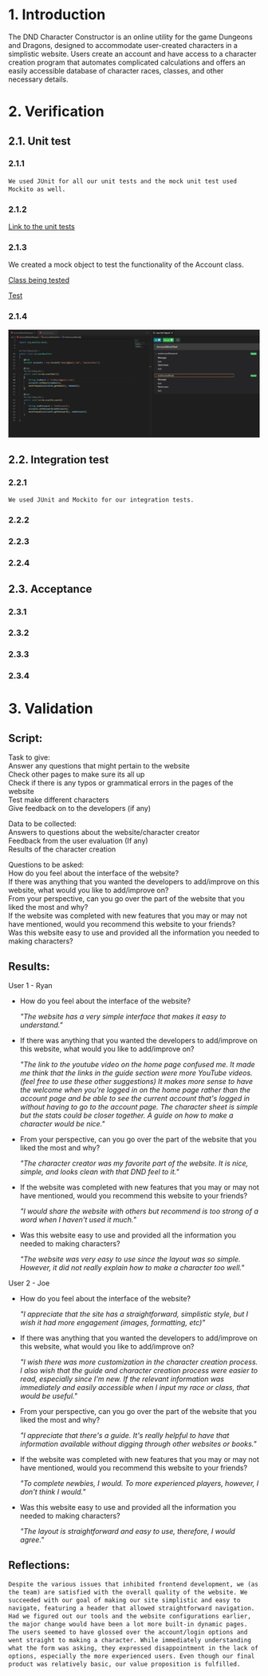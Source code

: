 # 1. Introduction
The DND Character Constructor is an online utility for the game Dungeons and Dragons, designed to accommodate user-created characters in a simplistic website. Users create an account and have access to a character creation program that automates complicated calculations and offers an easily accessible database of character races, classes, and other necessary details.

# 2. Verification
## 2.1. Unit test
  ### 2.1.1
    We used JUnit for all our unit tests and the mock unit test used Mockito as well.

  ### 2.1.2
  [Link to the unit tests](https://github.com/cloudandr0id/DNDCharacterCreation/tree/main/project_backend/tests/unitTests)

  ### 2.1.3
  We created a mock object to test the functionality of the Account class.

  [Class being tested](https://github.com/cloudandr0id/DNDCharacterCreation/blob/main/project_backend/database%20classes/Account.java)

  [Test](https://github.com/cloudandr0id/DNDCharacterCreation/blob/main/project_backend/tests/unitTests/AccountMockTest.java)

  ### 2.1.4
  ![Mock object test passing](https://github.com/cloudandr0id/DNDCharacterCreation/blob/main/project_documentation/cs386_deliverables/D7/MockUnitTest.JPG?raw=true)

## 2.2. Integration test
  ### 2.2.1
    We used JUnit and Mockito for our integration tests.
  ### 2.2.2
  ### 2.2.3
  ### 2.2.4
## 2.3. Acceptance
  ### 2.3.1
  ### 2.3.2
  ### 2.3.3
  ### 2.3.4

# 3. Validation
  ## Script:  
  Task to give:  
    Answer any questions that might pertain to the website  
    Check other pages to make sure its all up  
    Check if there is any typos or grammatical errors in the pages of the website  
    Test make different characters  
    Give feedback on to the developers (if any)  

  Data to be collected:  
    Answers to questions about the website/character creator  
    Feedback from the user evaluation (If any)  
    Results of the character creation  

  Questions to be asked:  
    How do you feel about the interface of the website?  
    If there was anything that you wanted the developers to add/improve on this website, what would you like to add/improve on?  
    From your perspective, can you go over the part of the website that you liked the most and why?  
    If the website was completed with new features that you may or may not have mentioned, would you recommend this website to your friends?  
    Was this website easy to use and provided all the information you needed to making characters?  

  ## Results:
  User 1 - Ryan

  - How do you feel about the interface of the website?

    *"The website has a very simple interface that makes it easy to understand."*
  - If there was anything that you wanted the developers to add/improve on this website, what would you like to add/improve on?

    *"The link to the youtube video on the home page confused me. It made me think that the links in the guide section were more YouTube videos. (feel free to use these other suggestions) It makes more sense to have the welcome when you're logged in on the home page rather than the account page and be able to see the current account that's logged in without having to go to the account page. The character sheet is simple but the stats could be closer together. A guide on how to make a character would be nice."*
  - From your perspective, can you go over the part of the website that you liked the most and why?

    *"The character creator was my favorite part of the website. It is nice, simple, and looks clean with that DND feel to it."*
  - If the website was completed with new features that you may or may not have mentioned, would you recommend this website to your friends?

    *"I would share the website with others but recommend is too strong of a word when I haven't used it much."*
  - Was this website easy to use and provided all the information you needed to making characters?

    *"The website was very easy to use since the layout was so simple. However, it did not really explain how to make a character too well."*

  User 2 - Joe

  - How do you feel about the interface of the website?

    *"I appreciate that the site has a straightforward, simplistic style, but I wish it had more engagement (images, formatting, etc)"*
  - If there was anything that you wanted the developers to add/improve on this website, what would you like to add/improve on?

    *"I wish there was more customization in the character creation process. I also wish that the guide and character creation process were easier to read, especially since I'm new. If the relevant information was immediately and easily accessible when I input my race or class, that would be useful."*
  - From your perspective, can you go over the part of the website that you liked the most and why?

    *"I appreciate that there's a guide. It's really helpful to have that information available without digging through other websites or books."*
  - If the website was completed with new features that you may or may not have mentioned, would you recommend this website to your friends?

    *"To complete newbies, I would. To more experienced players, however, I don't think I would."*
  - Was this website easy to use and provided all the information you needed to making characters?

    *"The layout is straightforward and easy to use, therefore, I would agree."*

  ## Reflections:
    Despite the various issues that inhibited frontend development, we (as the team) are satisfied with the overall quality of the website. We succeeded with our goal of making our site simplistic and easy to navigate, featuring a header that allowed straightforward navigation. Had we figured out our tools and the website configurations earlier, the major change would have been a lot more built-in dynamic pages. The users seemed to have glossed over the account/login options and went straight to making a character. While immediately understanding what the form was asking, they expressed disappointment in the lack of options, especially the more experienced users. Even though our final product was relatively basic, our value proposition is fulfilled.
